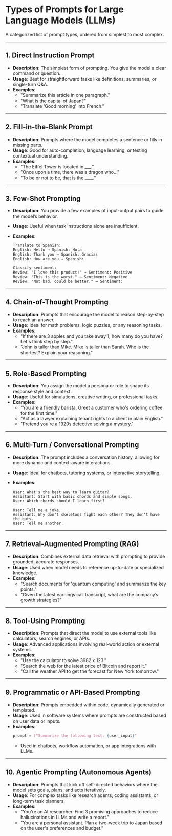 
# Types of Prompts for Large Language Models (LLMs)

A categorized list of prompt types, ordered from simplest to most complex.

---

## 1. Direct Instruction Prompt

- **Description**: The simplest form of prompting. You give the model a clear command or question.
- **Usage**: Best for straightforward tasks like definitions, summaries, or single-turn Q&A.
- **Examples**:
  - "Summarize this article in one paragraph."
  - "What is the capital of Japan?"
  - "Translate 'Good morning' into French."

---

## 2. Fill-in-the-Blank Prompt

- **Description**: Prompts where the model completes a sentence or fills in missing parts.
- **Usage**: Good for auto-completion, language learning, or testing contextual understanding.
- **Examples**:
  - "The Eiffel Tower is located in ___."
  - "Once upon a time, there was a dragon who..."
  - "To be or not to be, that is the ____."

---

## 3. Few-Shot Prompting

- **Description**: You provide a few examples of input-output pairs to guide the model’s behavior.
- **Usage**: Useful when task instructions alone are insufficient.
- **Examples**:
  ```text
  Translate to Spanish:
  English: Hello → Spanish: Hola
  English: Thank you → Spanish: Gracias
  English: How are you → Spanish:
  ```

  ```text
  Classify sentiment:
  Review: "I love this product!" → Sentiment: Positive
  Review: "This is the worst." → Sentiment: Negative
  Review: "Not bad, could be better." → Sentiment:
  ```

---

## 4. Chain-of-Thought Prompting

- **Description**: Prompts that encourage the model to reason step-by-step to reach an answer.
- **Usage**: Ideal for math problems, logic puzzles, or any reasoning tasks.
- **Examples**:
  - "If there are 3 apples and you take away 1, how many do you have? Let's think step by step."
  - "John is taller than Mike. Mike is taller than Sarah. Who is the shortest? Explain your reasoning."

---

## 5. Role-Based Prompting

- **Description**: You assign the model a persona or role to shape its response style and context.
- **Usage**: Useful for simulations, creative writing, or professional tasks.
- **Examples**:
  - "You are a friendly barista. Greet a customer who's ordering coffee for the first time."
  - "Act as a lawyer explaining tenant rights to a client in plain English."
  - "Pretend you're a 1920s detective solving a mystery."

---

## 6. Multi-Turn / Conversational Prompting

- **Description**: The prompt includes a conversation history, allowing for more dynamic and context-aware interactions.
- **Usage**: Ideal for chatbots, tutoring systems, or interactive storytelling.
- **Examples**:
  ```text
  User: What's the best way to learn guitar?
  Assistant: Start with basic chords and simple songs.
  User: Which chords should I learn first?
  ```

  ```text
  User: Tell me a joke.
  Assistant: Why don't skeletons fight each other? They don't have the guts.
  User: Tell me another.
  ```

---

## 7. Retrieval-Augmented Prompting (RAG)

- **Description**: Combines external data retrieval with prompting to provide grounded, accurate responses.
- **Usage**: Used when model needs to reference up-to-date or specialized knowledge.
- **Examples**:
  - "Search documents for 'quantum computing' and summarize the key points."
  - "Given the latest earnings call transcript, what are the company’s growth strategies?"

---

## 8. Tool-Using Prompting

- **Description**: Prompts that direct the model to use external tools like calculators, search engines, or APIs.
- **Usage**: Advanced applications involving real-world action or external systems.
- **Examples**:
  - "Use the calculator to solve 3982 x 123."
  - "Search the web for the latest price of Bitcoin and report it."
  - "Call the weather API to get the forecast for New York tomorrow."

---

## 9. Programmatic or API-Based Prompting

- **Description**: Prompts embedded within code, dynamically generated or templated.
- **Usage**: Used in software systems where prompts are constructed based on user data or inputs.
- **Examples**:
  ```python
  prompt = f"Summarize the following text: {user_input}"
  ```
  - Used in chatbots, workflow automation, or app integrations with LLMs.

---

## 10. Agentic Prompting (Autonomous Agents)

- **Description**: Prompts that kick off self-directed behaviors where the model sets goals, plans, and acts iteratively.
- **Usage**: For complex tasks like research agents, coding assistants, or long-term task planners.
- **Examples**:
  - "You're an AI researcher. Find 3 promising approaches to reduce hallucinations in LLMs and write a report."
  - "You are a personal assistant. Plan a two-week trip to Japan based on the user's preferences and budget."
